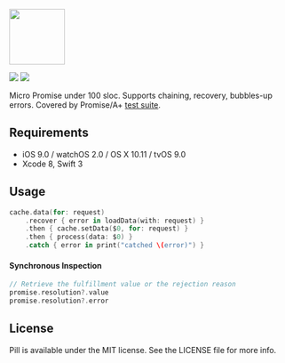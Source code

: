 <p align="left"><img src="https://cloud.githubusercontent.com/assets/1567433/19490843/61cd2460-9579-11e6-9269-6cdebdf2a1cb.png" height="100"/>

<p align="left">
<a href="https://github.com/Carthage/Carthage"><img src="https://img.shields.io/badge/Carthage-compatible-4BC51D.svg?style=flat"></a>
<a href="https://travis-ci.org/kean/Pill"><img src="https://img.shields.io/travis/kean/Pill/master.svg"></a>
</p>

Micro Promise under 100 sloc. Supports chaining, recovery, bubbles-up errors. Covered by Promise/A+ [test suite](https://github.com/promises-aplus/promises-tests).

## Requirements

- iOS 9.0 / watchOS 2.0 / OS X 10.11 / tvOS 9.0
- Xcode 8, Swift 3

## Usage

```swift
cache.data(for: request)
    .recover { error in loadData(with: request) }
    .then { cache.setData($0, for: request) }
    .then { process(data: $0) }
    .catch { error in print("catched \(error)") }
```

#### Synchronous Inspection

```swift
// Retrieve the fulfillment value or the rejection reason
promise.resolution?.value
promise.resolution?.error
```

## License

Pill is available under the MIT license. See the LICENSE file for more info.
